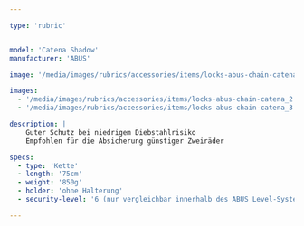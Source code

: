 ```yaml
---

type: 'rubric'


model: 'Catena Shadow'
manufacturer: 'ABUS'

image: '/media/images/rubrics/accessories/items/locks-abus-chain-catena_1.jpg'

images:
  - '/media/images/rubrics/accessories/items/locks-abus-chain-catena_2.jpg'
  - '/media/images/rubrics/accessories/items/locks-abus-chain-catena_3.jpg'

description: |
    Guter Schutz bei niedrigem Diebstahlrisiko
    Empfohlen für die Absicherung günstiger Zweiräder

specs: 
  - type: 'Kette'
  - length: '75cm'
  - weight: '850g'
  - holder: 'ohne Halterung'
  - security-level: '6 (nur vergleichbar innerhalb des ABUS Level-Systems)'

---
```

